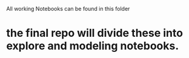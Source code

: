 All working Notebooks can be found in this folder

# the final repo will divide these into explore and modeling notebooks.